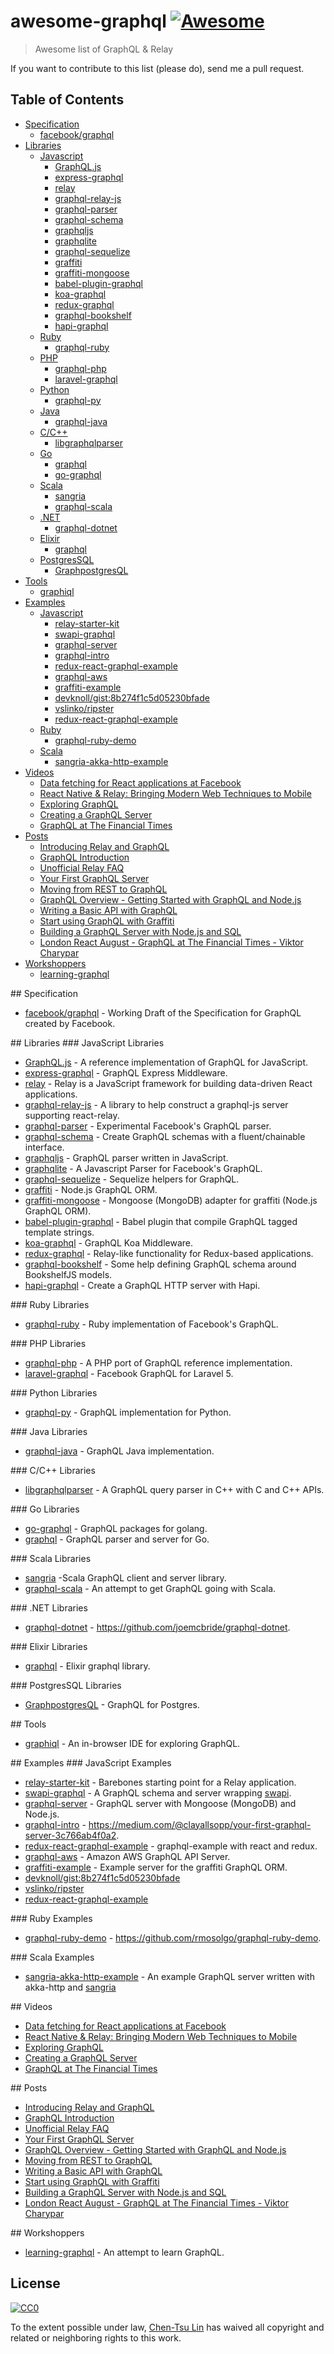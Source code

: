 # awesome-graphql [![Awesome](https://cdn.rawgit.com/sindresorhus/awesome/d7305f38d29fed78fa85652e3a63e154dd8e8829/media/badge.svg)](https://github.com/sindresorhus/awesome)

> Awesome list of GraphQL & Relay

If you want to contribute to this list (please do), send me a pull request.

## Table of Contents

<!-- MarkdownTOC depth=4 -->

- [Specification](#spec)
    - [facebook/graphql](http://facebook.github.io/graphql/)
- [Libraries](#lib)
    - [Javascript](#lib-js)
        - [GraphQL.js](https://github.com/graphql/graphql-js)
        - [express-graphql](https://github.com/graphql/express-graphql)
        - [relay](https://github.com/facebook/relay)
        - [graphql-relay-js](https://github.com/graphql/graphql-relay-js)
        - [graphql-parser](https://github.com/ooflorent/graphql-parser)
        - [graphql-schema](https://github.com/devknoll/graphql-schema)
        - [graphqljs](https://github.com/cobbweb/graphqljs)
        - [graphqlite](https://github.com/madjam002/graphqlite)
        - [graphql-sequelize](https://github.com/mickhansen/graphql-sequelize)
        - [graffiti](https://github.com/RisingStack/graffiti)
        - [graffiti-mongoose](https://github.com/RisingStack/graffiti-mongoose)
        - [babel-plugin-graphql](https://github.com/ooflorent/babel-plugin-graphql)
        - [koa-graphql](https://github.com/chentsulin/koa-graphql)
        - [redux-graphql](https://github.com/gyzerok/redux-graphql)
        - [graphql-bookshelf](https://github.com/brysgo/graphql-bookshelf)
        - [hapi-graphql](https://github.com/SimonDegraeve/hapi-graphql)
    - [Ruby](#lib-rb)
        - [graphql-ruby](https://github.com/rmosolgo/graphql-ruby)
    - [PHP](#lib-php)
        - [graphql-php](https://github.com/webonyx/graphql-php)
        - [laravel-graphql](https://github.com/Folkloreatelier/laravel-graphql)
    - [Python](#lib-py)
        - [graphql-py](https://github.com/dittos/graphql-py)
    - [Java](#lib-java)
        - [graphql-java](https://github.com/andimarek/graphql-java)
    - [C/C++](#lib-c)
        - [libgraphqlparser](https://github.com/graphql/libgraphqlparser)
    - [Go](#lib-go)
        - [graphql](https://github.com/tmc/graphql)
        - [go-graphql](https://github.com/cryptix/go-graphql)
    - [Scala](#lib-scala)
        - [sangria](https://github.com/OlegIlyenko/sangria)
        - [graphql-scala](https://github.com/hrosenhorn/graphql-scala)
    - [.NET](#lib-dotnet)
        - [graphql-dotnet](https://github.com/joemcbride/graphql-dotnet)
    - [Elixir](#lib-elixir)
        - [graphql](https://github.com/asonge/graphql)
    - [PostgresSQL](#lib-pgsql)
        - [GraphpostgresQL](https://github.com/solidsnack/GraphpostgresQL)
- [Tools](#tools)
    - [graphiql](https://github.com/graphql/graphiql)
- [Examples](#example)
    - [Javascript](#example-js)
        - [relay-starter-kit](https://github.com/facebook/relay-starter-kit)
        - [swapi-graphql](https://github.com/graphql/swapi-graphql)
        - [graphql-server](https://github.com/RisingStack/graphql-server)
        - [graphql-intro](https://github.com/clayallsopp/graphql-intro)
        - [redux-react-graphql-example](https://github.com/gyzerok/redux-react-graphql-example)
        - [graphql-aws](https://github.com/redbadger/graphql-aws)
        - [graffiti-example](https://github.com/RisingStack/graffiti-example)
        - [devknoll/gist:8b274f1c5d05230bfade](https://gist.github.com/devknoll/8b274f1c5d05230bfade)
        - [vslinko/ripster](https://github.com/vslinko/ripster/tree/master/src/graphql)
        - [redux-react-graphql-example](https://github.com/gyzerok/redux-react-graphql-example)
    - [Ruby](#example-rb)
        - [graphql-ruby-demo](https://github.com/rmosolgo/graphql-ruby-demo)
    - [Scala](#example-scala)
        - [sangria-akka-http-example](https://github.com/sangria-graphql/sangria-akka-http-example)
- [Videos](#video)
    - [Data fetching for React applications at Facebook](https://www.youtube.com/watch?v=9sc8Pyc51uU)
    - [React Native & Relay: Bringing Modern Web Techniques to Mobile](https://www.youtube.com/watch?v=X6YbAKiLCLU)
    - [Exploring GraphQL](https://www.youtube.com/watch?v=WQLzZf34FJ8)
    - [Creating a GraphQL Server](https://www.youtube.com/watch?v=gY48GW87Feo)
    - [GraphQL at The Financial Times](https://www.youtube.com/watch?v=S0s935RKKB4)
- [Posts](#post)
    - [Introducing Relay and GraphQL](https://facebook.github.io/react/blog/2015/02/20/introducing-relay-and-graphql.html)
    - [GraphQL Introduction](http://facebook.github.io/react/blog/2015/05/01/graphql-introduction.html)
    - [Unofficial Relay FAQ](https://gist.github.com/wincent/598fa75e22bdfa44cf47)
    - [Your First GraphQL Server](https://medium.com/@clayallsopp/your-first-graphql-server-3c766ab4f0a2)
    - [Moving from REST to GraphQL](https://medium.com/@frikille/moving-from-rest-to-graphql-e3650b6f5247)
    - [GraphQL Overview - Getting Started with GraphQL and Node.js](https://blog.risingstack.com/graphql-overview-getting-started-with-graphql-and-nodejs/)
    - [Writing a Basic API with GraphQL](http://davidandsuzi.com/writing-a-basic-api-with-graphql/)
    - [Start using GraphQL with Graffiti](https://blog.risingstack.com/start-using-graphql-with-graffiti/?utm_source=nodeweekly&utm_medium=email)
    - [Building a GraphQL Server with Node.js and SQL](https://www.reindex.io/blog/building-a-graphql-server-with-node-js-and-sql/)
    - [London React August - GraphQL at The Financial Times - Viktor Charypar](http://www.slideshare.net/LondonReact/graph-ql?ref=https://twitter.com/i/cards/tfw/v1/628886457357352960?cardname=player&earned=true)
- [Workshoppers](#workshopper)
    - [learning-graphql](https://github.com/mugli/learning-graphql)

<!-- /MarkdownTOC -->

<a name="spec" />
## Specification

* [facebook/graphql](http://facebook.github.io/graphql/) - Working Draft of the Specification for GraphQL created by Facebook.

<a name="lib" />
## Libraries

<a name="lib-js" />
### JavaScript Libraries

* [GraphQL.js](https://github.com/graphql/graphql-js) - A reference implementation of GraphQL for JavaScript.
* [express-graphql](https://github.com/graphql/express-graphql) - GraphQL Express Middleware.
* [relay](https://github.com/facebook/relay) - Relay is a JavaScript framework for building data-driven React applications.
* [graphql-relay-js](https://github.com/graphql/graphql-relay-js) - A library to help construct a graphql-js server supporting react-relay.
* [graphql-parser](https://github.com/ooflorent/graphql-parser) - Experimental Facebook's GraphQL parser.
* [graphql-schema](https://github.com/devknoll/graphql-schema) - Create GraphQL schemas with a fluent/chainable interface.
* [graphqljs](https://github.com/cobbweb/graphqljs) - GraphQL parser written in JavaScript.
* [graphqlite](https://github.com/madjam002/graphqlite) - A Javascript Parser for Facebook's GraphQL.
* [graphql-sequelize](https://github.com/mickhansen/graphql-sequelize) - Sequelize helpers for GraphQL.
* [graffiti](https://github.com/RisingStack/graffiti) - Node.js GraphQL ORM.
* [graffiti-mongoose](https://github.com/RisingStack/graffiti-mongoose) - Mongoose (MongoDB) adapter for graffiti (Node.js GraphQL ORM).
* [babel-plugin-graphql](https://github.com/ooflorent/babel-plugin-graphql) - Babel plugin that compile GraphQL tagged template strings.
* [koa-graphql](https://github.com/chentsulin/koa-graphql) - GraphQL Koa Middleware.
* [redux-graphql](https://github.com/gyzerok/redux-graphql) - Relay-like functionality for Redux-based applications.
* [graphql-bookshelf](https://github.com/brysgo/graphql-bookshelf) - Some help defining GraphQL schema around BookshelfJS models.
* [hapi-graphql](https://github.com/SimonDegraeve/hapi-graphql) - Create a GraphQL HTTP server with Hapi.

<a name="lib-rb" />
### Ruby Libraries

* [graphql-ruby](https://github.com/rmosolgo/graphql-ruby) - Ruby implementation of Facebook's GraphQL.

<a name="lib-php" />
### PHP Libraries

* [graphql-php](https://github.com/webonyx/graphql-php) - A PHP port of GraphQL reference implementation.
* [laravel-graphql](https://github.com/Folkloreatelier/laravel-graphql) - Facebook GraphQL for Laravel 5.

<a name="lib-py" />
### Python Libraries

* [graphql-py](https://github.com/dittos/graphql-py) - GraphQL implementation for Python.

<a name="lib-java" />
### Java Libraries

* [graphql-java](https://github.com/andimarek/graphql-java) - GraphQL Java implementation.

<a name="#lib-c" />
### C/C++ Libraries

* [libgraphqlparser](https://github.com/graphql/libgraphqlparser) - A GraphQL query parser in C++ with C and C++ APIs.

<a name="lib-go" />
### Go Libraries

* [go-graphql](https://github.com/cryptix/go-graphql) - GraphQL packages for golang.
* [graphql](https://github.com/tmc/graphql) - GraphQL parser and server for Go.

<a name="lib-scala" />
### Scala Libraries

* [sangria](https://github.com/OlegIlyenko/sangria) -Scala GraphQL client and server library.
* [graphql-scala](https://github.com/hrosenhorn/graphql-scala) - An attempt to get GraphQL going with Scala.

<a name="lib-dotnet" />
### .NET Libraries

* [graphql-dotnet](https://github.com/joemcbride/graphql-dotnet) - https://github.com/joemcbride/graphql-dotnet.

<a name="lib-elixir" />
### Elixir Libraries
        
* [graphql](https://github.com/asonge/graphql) - Elixir graphql library.

<a name="lib-pgsql" />
### PostgresSQL Libraries

* [GraphpostgresQL](https://github.com/solidsnack/GraphpostgresQL) - GraphQL for Postgres.

<a name="tools" />
## Tools

* [graphiql](https://github.com/graphql/graphiql) - An in-browser IDE for exploring GraphQL.

<a name="example" />
## Examples

<a name="example-js" />
### JavaScript Examples

* [relay-starter-kit](https://github.com/facebook/relay-starter-kit) - Barebones starting point for a Relay application.
* [swapi-graphql](https://github.com/graphql/swapi-graphql) - A GraphQL schema and server wrapping [swapi](http://swapi.co/).
* [graphql-server](https://github.com/RisingStack/graphql-server) - GraphQL server with Mongoose (MongoDB) and Node.js.
* [graphql-intro](https://github.com/clayallsopp/graphql-intro) - https://medium.com/@clayallsopp/your-first-graphql-server-3c766ab4f0a2.
* [redux-react-graphql-example](https://github.com/gyzerok/redux-react-graphql-example) - graphql-example with react and redux.
* [graphql-aws](https://github.com/redbadger/graphql-aws) - Amazon AWS GraphQL API Server.
* [graffiti-example](https://github.com/RisingStack/graffiti-example) - Example server for the graffiti GraphQL ORM.
* [devknoll/gist:8b274f1c5d05230bfade](https://gist.github.com/devknoll/8b274f1c5d05230bfade)
* [vslinko/ripster](https://github.com/vslinko/ripster/tree/master/src/graphql)
* [redux-react-graphql-example](https://github.com/gyzerok/redux-react-graphql-example)

<a name="example-rb" />
### Ruby Examples

* [graphql-ruby-demo](https://github.com/rmosolgo/graphql-ruby-demo) - https://github.com/rmosolgo/graphql-ruby-demo.

<a name="example-scala" />
### Scala Examples

* [sangria-akka-http-example](https://github.com/sangria-graphql/sangria-akka-http-example) - An example GraphQL server written with akka-http and [sangria](http://sangria-graphql.org)

<a name="video" />
## Videos

* [Data fetching for React applications at Facebook](https://www.youtube.com/watch?v=9sc8Pyc51uU)
* [React Native & Relay: Bringing Modern Web Techniques to Mobile](https://www.youtube.com/watch?v=X6YbAKiLCLU)
* [Exploring GraphQL](https://www.youtube.com/watch?v=WQLzZf34FJ8)
* [Creating a GraphQL Server](https://www.youtube.com/watch?v=gY48GW87Feo)
* [GraphQL at The Financial Times](https://www.youtube.com/watch?v=S0s935RKKB4)

<a name="post" />
## Posts

* [Introducing Relay and GraphQL](https://facebook.github.io/react/blog/2015/02/20/introducing-relay-and-graphql.html)
* [GraphQL Introduction](http://facebook.github.io/react/blog/2015/05/01/graphql-introduction.html)
* [Unofficial Relay FAQ](https://gist.github.com/wincent/598fa75e22bdfa44cf47)
* [Your First GraphQL Server](https://medium.com/@clayallsopp/your-first-graphql-server-3c766ab4f0a2)
* [GraphQL Overview - Getting Started with GraphQL and Node.js](https://blog.risingstack.com/graphql-overview-getting-started-with-graphql-and-nodejs/)
* [Moving from REST to GraphQL](https://medium.com/@frikille/moving-from-rest-to-graphql-e3650b6f5247)
* [Writing a Basic API with GraphQL](http://davidandsuzi.com/writing-a-basic-api-with-graphql/)
* [Start using GraphQL with Graffiti](https://blog.risingstack.com/start-using-graphql-with-graffiti/?utm_source=nodeweekly&utm_medium=email)
* [Building a GraphQL Server with Node.js and SQL](https://www.reindex.io/blog/building-a-graphql-server-with-node-js-and-sql/)
* [London React August - GraphQL at The Financial Times - Viktor Charypar](http://www.slideshare.net/LondonReact/graph-ql?ref=https://twitter.com/i/cards/tfw/v1/628886457357352960?cardname=player&earned=true)

<a name="workshopper" />
## Workshoppers

* [learning-graphql](https://github.com/mugli/learning-graphql) - An attempt to learn GraphQL.

## License

[![CC0](http://i.creativecommons.org/p/zero/1.0/88x31.png)](http://creativecommons.org/publicdomain/zero/1.0/)

To the extent possible under law, [Chen-Tsu Lin](https://github.com/chentsulin) has waived all copyright and related or neighboring rights to this work.
